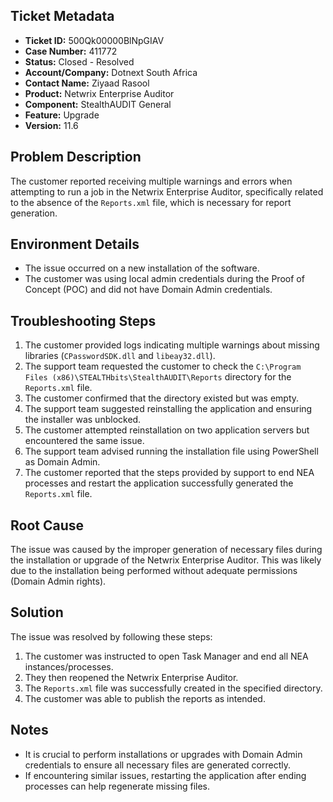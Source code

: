 ## Ticket Metadata
- **Ticket ID:** 500Qk00000BlNpGIAV
- **Case Number:** 411772
- **Status:** Closed - Resolved
- **Account/Company:** Dotnext South Africa
- **Contact Name:** Ziyaad Rasool
- **Product:** Netwrix Enterprise Auditor
- **Component:** StealthAUDIT General
- **Feature:** Upgrade
- **Version:** 11.6

## Problem Description
The customer reported receiving multiple warnings and errors when attempting to run a job in the Netwrix Enterprise Auditor, specifically related to the absence of the `Reports.xml` file, which is necessary for report generation.

## Environment Details
- The issue occurred on a new installation of the software.
- The customer was using local admin credentials during the Proof of Concept (POC) and did not have Domain Admin credentials.

## Troubleshooting Steps
1. The customer provided logs indicating multiple warnings about missing libraries (`CPasswordSDK.dll` and `libeay32.dll`).
2. The support team requested the customer to check the `C:\Program Files (x86)\STEALTHbits\StealthAUDIT\Reports` directory for the `Reports.xml` file.
3. The customer confirmed that the directory existed but was empty.
4. The support team suggested reinstalling the application and ensuring the installer was unblocked.
5. The customer attempted reinstallation on two application servers but encountered the same issue.
6. The support team advised running the installation file using PowerShell as Domain Admin.
7. The customer reported that the steps provided by support to end NEA processes and restart the application successfully generated the `Reports.xml` file.

## Root Cause
The issue was caused by the improper generation of necessary files during the installation or upgrade of the Netwrix Enterprise Auditor. This was likely due to the installation being performed without adequate permissions (Domain Admin rights).

## Solution
The issue was resolved by following these steps:
1. The customer was instructed to open Task Manager and end all NEA instances/processes.
2. They then reopened the Netwrix Enterprise Auditor.
3. The `Reports.xml` file was successfully created in the specified directory.
4. The customer was able to publish the reports as intended.

## Notes
- It is crucial to perform installations or upgrades with Domain Admin credentials to ensure all necessary files are generated correctly.
- If encountering similar issues, restarting the application after ending processes can help regenerate missing files.